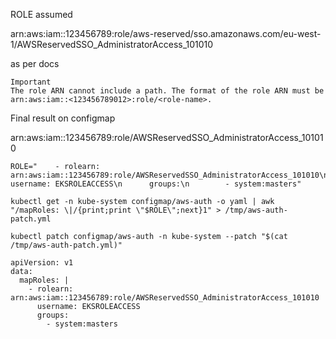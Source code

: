 ROLE assumed 

arn:aws:iam::123456789:role/aws-reserved/sso.amazonaws.com/eu-west-1/AWSReservedSSO_AdministratorAccess_101010

as per docs

```
Important
The role ARN cannot include a path. The format of the role ARN must be arn:aws:iam::<123456789012>:role/<role-name>. 
```

Final result on configmap

arn:aws:iam::123456789:role/AWSReservedSSO_AdministratorAccess_101010

```console
ROLE="    - rolearn: arn:aws:iam::123456789:role/AWSReservedSSO_AdministratorAccess_101010\n      username: EKSROLEACCESS\n      groups:\n        - system:masters"

kubectl get -n kube-system configmap/aws-auth -o yaml | awk "/mapRoles: \|/{print;print \"$ROLE\";next}1" > /tmp/aws-auth-patch.yml

kubectl patch configmap/aws-auth -n kube-system --patch "$(cat /tmp/aws-auth-patch.yml)"
```

```
apiVersion: v1
data:
  mapRoles: |
    - rolearn: arn:aws:iam::123456789:role/AWSReservedSSO_AdministratorAccess_101010
      username: EKSROLEACCESS
      groups:
        - system:masters
 ```
